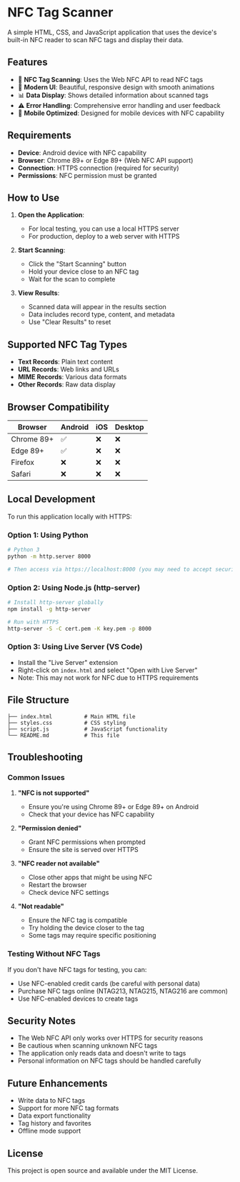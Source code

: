 # NFC Tag Scanner

A simple HTML, CSS, and JavaScript application that uses the device's built-in NFC reader to scan NFC tags and display their data.

## Features

- 📱 **NFC Tag Scanning**: Uses the Web NFC API to read NFC tags
- 🎨 **Modern UI**: Beautiful, responsive design with smooth animations
- 📊 **Data Display**: Shows detailed information about scanned tags
- ⚠️ **Error Handling**: Comprehensive error handling and user feedback
- 📱 **Mobile Optimized**: Designed for mobile devices with NFC capability

## Requirements

- **Device**: Android device with NFC capability
- **Browser**: Chrome 89+ or Edge 89+ (Web NFC API support)
- **Connection**: HTTPS connection (required for security)
- **Permissions**: NFC permission must be granted

## How to Use

1. **Open the Application**: 
   - For local testing, you can use a local HTTPS server
   - For production, deploy to a web server with HTTPS

2. **Start Scanning**:
   - Click the "Start Scanning" button
   - Hold your device close to an NFC tag
   - Wait for the scan to complete

3. **View Results**:
   - Scanned data will appear in the results section
   - Data includes record type, content, and metadata
   - Use "Clear Results" to reset

## Supported NFC Tag Types

- **Text Records**: Plain text content
- **URL Records**: Web links and URLs
- **MIME Records**: Various data formats
- **Other Records**: Raw data display

## Browser Compatibility

| Browser | Android | iOS | Desktop |
|---------|---------|-----|---------|
| Chrome 89+ | ✅ | ❌ | ❌ |
| Edge 89+ | ✅ | ❌ | ❌ |
| Firefox | ❌ | ❌ | ❌ |
| Safari | ❌ | ❌ | ❌ |

## Local Development

To run this application locally with HTTPS:

### Option 1: Using Python
```bash
# Python 3
python -m http.server 8000

# Then access via https://localhost:8000 (you may need to accept security warnings)
```

### Option 2: Using Node.js (http-server)
```bash
# Install http-server globally
npm install -g http-server

# Run with HTTPS
http-server -S -C cert.pem -K key.pem -p 8000
```

### Option 3: Using Live Server (VS Code)
- Install the "Live Server" extension
- Right-click on `index.html` and select "Open with Live Server"
- Note: This may not work for NFC due to HTTPS requirements

## File Structure

```
├── index.html          # Main HTML file
├── styles.css          # CSS styling
├── script.js           # JavaScript functionality
└── README.md           # This file
```

## Troubleshooting

### Common Issues

1. **"NFC is not supported"**
   - Ensure you're using Chrome 89+ or Edge 89+ on Android
   - Check that your device has NFC capability

2. **"Permission denied"**
   - Grant NFC permissions when prompted
   - Ensure the site is served over HTTPS

3. **"NFC reader not available"**
   - Close other apps that might be using NFC
   - Restart the browser
   - Check device NFC settings

4. **"Not readable"**
   - Ensure the NFC tag is compatible
   - Try holding the device closer to the tag
   - Some tags may require specific positioning

### Testing Without NFC Tags

If you don't have NFC tags for testing, you can:
- Use NFC-enabled credit cards (be careful with personal data)
- Purchase NFC tags online (NTAG213, NTAG215, NTAG216 are common)
- Use NFC-enabled devices to create tags

## Security Notes

- The Web NFC API only works over HTTPS for security reasons
- Be cautious when scanning unknown NFC tags
- The application only reads data and doesn't write to tags
- Personal information on NFC tags should be handled carefully

## Future Enhancements

- Write data to NFC tags
- Support for more NFC tag formats
- Data export functionality
- Tag history and favorites
- Offline mode support

## License

This project is open source and available under the MIT License.
